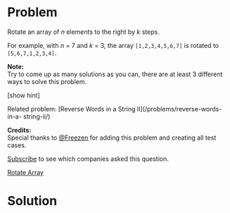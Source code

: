 
# Problem

Rotate an array of _n_ elements to the right by _k_ steps.

For example, with _n_ = 7 and _k_ = 3, the array `[1,2,3,4,5,6,7]` is rotated
to `[5,6,7,1,2,3,4]`.

**Note:**  
Try to come up as many solutions as you can, there are at least 3 different
ways to solve this problem.

[show hint]

Related problem: [Reverse Words in a String II](/problems/reverse-words-in-a-
string-ii/)

**Credits:**  
Special thanks to [@Freezen](https://oj.leetcode.com/discuss/user/Freezen) for
adding this problem and creating all test cases.

[Subscribe](/subscribe/) to see which companies asked this question.



[Rotate Array](https://leetcode.com/problems/rotate-array)

# Solution



